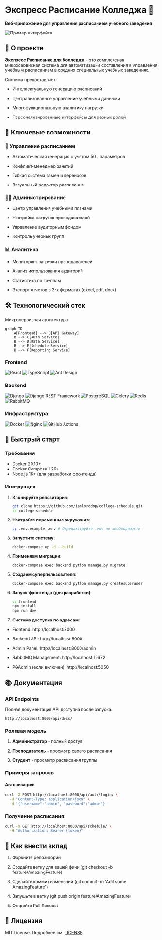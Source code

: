 # Экспресс Расписание Колледжа 🚀

**Веб-приложение для управления расписанием учебного заведения**

![Пример интерфейса](https://via.placeholder.com/800x400?text=Express+College+Schedule)

## 📌 О проекте

**Экспресс Расписание для Колледжа** - это комплексная микросервисная система для автоматизации составления и управления учебным расписанием в средних специальных учебных заведениях.

Система предоставляет:

- Интеллектуальную генерацию расписаний

- Централизованное управление учебными данными

- Многофункциональную аналитику нагрузки

- Персонализированные интерфейсы для разных ролей

## 🌟 Ключевые возможности

### 📅 Управление расписанием

- Автоматическая генерация с учетом 50+ параметров

- Конфликт-менеджер занятий

- Гибкая система замен и переносов

- Визуальный редактор расписания

### 👨‍🏫 Администрирование

- Центр управления учебными планами

- Настройка нагрузок преподавателей

- Управление аудиторным фондом

- Контроль учебных групп

### 📊 Аналитика

- Мониторинг загрузки преподавателей

- Анализ использования аудиторий

- Статистика по группам

- Экспорт отчетов в 3-x форматах (excel, pdf, docx)

## 🛠 Технологический стек

Микросервисная архитектура

```mermaid
graph TD
    A[Frontend] --> B[API Gateway]
    B --> C[Auth Service]
    B --> D[Data Service]
    B --> E[Schedule Service]
    B --> F[Reporting Service]
```

### Frontend

![React](https://img.shields.io/badge/-React-61DAFB?logo=react&logoColor=white)
![TypeScript](https://img.shields.io/badge/-TypeScript-3178C6?logo=typescript&logoColor=white)
![Ant Design](https://img.shields.io/badge/-Ant_Design-0170FE?logo=ant-design&logoColor=white)

### Backend

![Django](https://img.shields.io/badge/-Django-092E20?logo=django&logoColor=white)
![Django REST Framework](https://img.shields.io/badge/-Django_REST-ff1709?logo=django&logoColor=white)
![PostgreSQL](https://img.shields.io/badge/-PostgreSQL-4169E1?logo=postgresql&logoColor=white)
![Celery](https://img.shields.io/badge/-Celery-37814A?logo=celery&logoColor=white)
![Redis](https://img.shields.io/badge/-Redis-DC382D?logo=redis&logoColor=white)
![RabbitMQ](https://img.shields.io/badge/-RabbitMQ-DC382D?logo=redis&logoColor=white)

### Инфраструктура

![Docker](https://img.shields.io/badge/-Docker-2496ED?logo=docker&logoColor=white)
![Nginx](https://img.shields.io/badge/-Nginx-009639?logo=nginx&logoColor=white)
![GitHub Actions](https://img.shields.io/badge/-GitHub_Actions-2088FF?logo=github-actions&logoColor=white)

## 🚀 Быстрый старт

### Требования

- Docker 20.10+
- Docker Compose 1.29+
- Node.js 16+ (для разработки фронтенда)

### Инструкция

1. **Клонируйте репозиторий**:

   ```bash
   git clone https://github.com/iamlorddop/college-schedule.git
   cd college-schedule
   ```

2. **Настройте переменные окружения**:

   ```bash
   cp .env.example .env # Отредактируйте .env по необходимости
   ```

3. **Запустите систему**:

   ```bash
   docker-compose up -d --build
   ```

4. **Применяем миграции**:

   ```bash
   docker-compose exec backend python manage.py migrate
   ```

5. **Создаем суперпользователя**:
   ```bash
   docker-compose exec backend python manage.py createsuperuser
   ```
6. **Запуск фронтенда (для разработки)**:

   ```bash
   cd frontend
   npm install
   npm run dev
   ```

7. **Система доступна по адресам**:

- Frontend: http://localhost:3000

- Backend API: http://localhost:8000

- Admin Panel: http://localhost:8000/admin

- RabbitMQ Management: http://localhost:15672

- PGAdmin (если включен): http://localhost:5050

## 📚 Документация

### API Endpoints

Полная документация API доступна после запуска:

```bash
http://localhost:8000/api/docs/
```

### Ролевая модель

1. **Администратор** - полный доступ

2. **Преподаватель** - просмотр своего расписания

3. **Студент** - просмотр расписания группы

### Примеры запросов

#### Авторизация:

```bash
curl -X POST http://localhost:8000/api/auth/login/ \
  -H "Content-Type: application/json" \
  -d '{"username":"admin", "password":"admin"}'
```

### Получение расписания:

```bash
curl -X GET http://localhost:8000/api/schedule/ \
  -H "Authorization: Bearer {token}"
```

## 🤝 Как внести вклад

1. Форкните репозиторий

2. Создайте ветку для вашей фичи (git checkout -b feature/AmazingFeature)

3. Сделайте коммит изменений (git commit -m 'Add some AmazingFeature')

4. Запушьте в ветку (git push origin feature/AmazingFeature)

5. Откройте Pull Request

## 📜 Лицензия

MIT License. Подробнее см. [LICENSE](./LICENSE.md).
